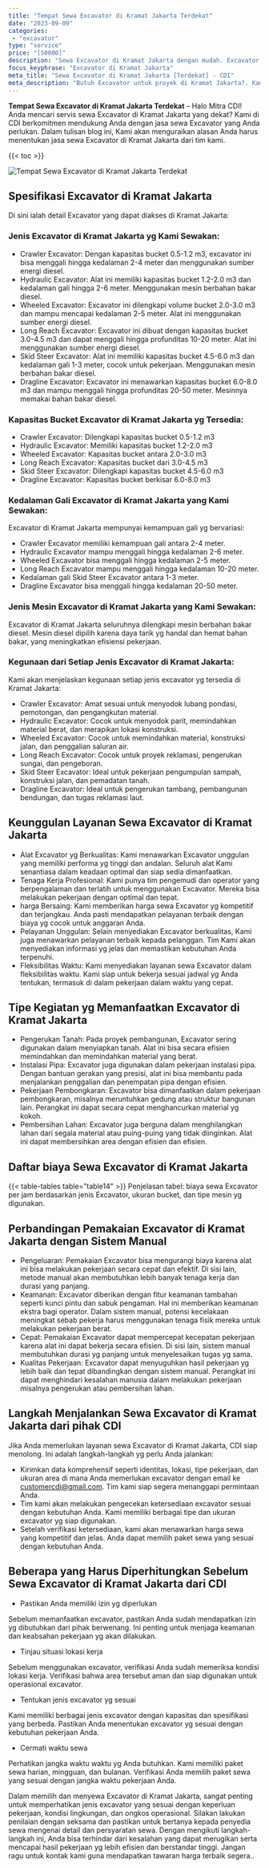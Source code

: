 ```yaml
---
title: "Tempat Sewa Excavator di Kramat Jakarta Terdekat"
date: "2023-09-09"
categories:
 - "excavator"
type: "service"
price: "[50000]"
description: "Sewa Excavator di Kramat Jakarta dengan mudah. Excavator menjadi pilihan utama kontraktor untuk menunjang kelancaran pekerjaan. Dapatkan informasi detail."
focus_keyphrase: "Excavator di Kramat Jakarta"
meta_title: "Sewa Excavator di Kramat Jakarta [Terdekat] - CDI"
meta_description: "Butuh Excavator untuk proyek di Kramat Jakarta?. Kami menyediakan Excavator berkualitas untuk menyelesaikan pekerjaan. Promo menarik tersedia."
---
```


**Tempat Sewa Excavator di Kramat Jakarta Terdekat** – Halo Mitra CDI! Anda mencari servis sewa Excavator di Kramat Jakarta yang dekat? Kami di CDI berkomitmen mendukung Anda dengan jasa sewa Excavator yang Anda perlukan. Dalam tulisan blog ini, Kami akan menguraikan alasan Anda harus menentukan jasa sewa Excavator di Kramat Jakarta dari tim kami.

{{< toc >}}

![Tempat Sewa Excavator di Kramat Jakarta Terdekat](/images/excavator/excavator-03.jpg)

## Spesifikasi Excavator di Kramat Jakarta

Di sini ialah detail Excavator yang dapat diakses di Kramat Jakarta:

### Jenis Excavator di Kramat Jakarta yg Kami Sewakan:

*   Crawler Excavator: Dengan kapasitas bucket 0.5-1.2 m3, excavator ini bisa menggali hingga kedalaman 2-4 meter dan menggunakan sumber energi diesel.
*   Hydraulic Excavator: Alat ini memiliki kapasitas bucket 1.2-2.0 m3 dan kedalaman gali hingga 2-6 meter. Menggunakan mesin berbahan bakar diesel.
*   Wheeled Excavator: Excavator ini dilengkapi volume bucket 2.0-3.0 m3 dan mampu mencapai kedalaman 2-5 meter. Alat ini menggunakan sumber energi diesel.
*   Long Reach Excavator: Excavator ini dibuat dengan kapasitas bucket 3.0-4.5 m3 dan dapat menggali hingga profunditas 10-20 meter. Alat ini menggunakan sumber energi diesel.
*   Skid Steer Excavator: Alat ini memiliki kapasitas bucket 4.5-6.0 m3 dan kedalaman gali 1-3 meter, cocok untuk pekerjaan. Menggunakan mesin berbahan bakar diesel.
*   Dragline Excavator: Excavator ini menawarkan kapasitas bucket 6.0-8.0 m3 dan mampu menggali hingga profunditas 20-50 meter. Mesinnya memakai bahan bakar diesel.

### Kapasitas Bucket Excavator di Kramat Jakarta yg Tersedia:

*   Crawler Excavator: Dilengkapi kapasitas bucket 0.5-1.2 m3
*   Hydraulic Excavator: Memiliki kapasitas bucket 1.2-2.0 m3
*   Wheeled Excavator: Kapasitas bucket antara 2.0-3.0 m3
*   Long Reach Excavator: Kapasitas bucket dari 3.0-4.5 m3
*   Skid Steer Excavator: Dilengkapi kapasitas bucket 4.5-6.0 m3
*   Dragline Excavator: Kapasitas bucket berkisar 6.0-8.0 m3

### Kedalaman Gali Excavator di Kramat Jakarta yang Kami Sewakan:

Excavator di Kramat Jakarta mempunyai kemampuan gali yg bervariasi:

*   Crawler Excavator memiliki kemampuan gali antara 2-4 meter.
*   Hydraulic Excavator mampu menggali hingga kedalaman 2-6 meter.
*   Wheeled Excavator bisa menggali hingga kedalaman 2-5 meter.
*   Long Reach Excavator mampu menggali hingga kedalaman 10-20 meter.
*   Kedalaman gali Skid Steer Excavator antara 1-3 meter.
*   Dragline Excavator bisa menggali hingga kedalaman 20-50 meter.

### Jenis Mesin Excavator di Kramat Jakarta yang Kami Sewakan:

Excavator di Kramat Jakarta seluruhnya dilengkapi mesin berbahan bakar diesel. Mesin diesel dipilih karena daya tarik yg handal dan hemat bahan bakar, yang meningkatkan efisiensi pekerjaan.

### Kegunaan dari Setiap Jenis Excavator di Kramat Jakarta:

Kami akan menjelaskan kegunaan setiap jenis excavator yg tersedia di Kramat Jakarta:

*   Crawler Excavator: Amat sesuai untuk menyodok lubang pondasi, pemotongan, dan pengangkutan material.
*   Hydraulic Excavator: Cocok untuk menyodok parit, memindahkan material berat, dan merapikan lokasi konstruksi.
*   Wheeled Excavator: Cocok untuk memindahkan material, konstruksi jalan, dan penggalian saluran air.
*   Long Reach Excavator: Cocok untuk proyek reklamasi, pengerukan sungai, dan pengeboran.
*   Skid Steer Excavator: Ideal untuk pekerjaan pengumpulan sampah, konstruksi jalan, dan pemadatan tanah.
*   Dragline Excavator: Ideal untuk pengerukan tambang, pembangunan bendungan, dan tugas reklamasi laut.

## Keunggulan Layanan Sewa Excavator di Kramat Jakarta

*   Alat Excavator yg Berkualitas: Kami menawarkan Excavator unggulan yang memiliki performa yg tinggi dan andalan. Seluruh alat Kami senantiasa dalam keadaan optimal dan siap sedia dimanfaatkan.
*   Tenaga Kerja Profesional: Kami punya tim pengemudi dan operator yang berpengalaman dan terlatih untuk menggunakan Excavator. Mereka bisa melakukan pekerjaan dengan optimal dan tepat.
*   harga Bersaing: Kami memberikan harga sewa Excavator yg kompetitif dan terjangkau. Anda pasti mendapatkan pelayanan terbaik dengan biaya yg cocok untuk anggaran Anda.
*   Pelayanan Unggulan: Selain menyediakan Excavator berkualitas, Kami juga menawarkan pelayanan terbaik kepada pelanggan. Tim Kami akan menyediakan informasi yg jelas dan memastikan kebutuhan Anda terpenuhi.
*   Fleksibilitas Waktu: Kami menyediakan layanan sewa Excavator dalam fleksibilitas waktu. Kami siap untuk bekerja sesuai jadwal yg Anda tentukan, termasuk di dalam pekerjaan dalam waktu yang cepat.

## Tipe Kegiatan yg Memanfaatkan Excavator di Kramat Jakarta

*   Pengerukan Tanah: Pada proyek pembangunan, Excavator sering digunakan dalam menyiapkan tanah. Alat ini bisa secara efisien memindahkan dan memindahkan material yang berat.
*   Instalasi Pipa: Excavator juga digunakan dalam pekerjaan instalasi pipa. Dengan bantuan gerakan yang presisi, alat ini bisa membantu pada menjalankan penggalian dan penempatan pipa dengan efisien.
*   Pekerjaan Pembongkaran: Excavator bisa dimanfaatkan dalam pekerjaan pembongkaran, misalnya meruntuhkan gedung atau struktur bangunan lain. Perangkat ini dapat secara cepat menghancurkan material yg kokoh.
*   Pembersihan Lahan: Excavator juga berguna dalam menghilangkan lahan dari segala material atau puing-puing yang tidak diinginkan. Alat ini dapat membersihkan area dengan efisien dan efisien.

## Daftar biaya Sewa Excavator di Kramat Jakarta

{{< table-tables table="table14" >}} Penjelasan tabel: biaya sewa Excavator per jam berdasarkan jenis Excavator, ukuran bucket, dan tipe mesin yg digunakan. 

## Perbandingan Pemakaian Excavator di Kramat Jakarta dengan Sistem Manual

*   Pengeluaran: Pemakaian Excavator bisa mengurangi biaya karena alat ini bisa melakukan pekerjaan secara cepat dan efektif. Di sisi lain, metode manual akan membutuhkan lebih banyak tenaga kerja dan durasi yang panjang.
*   Keamanan: Excavator diberikan dengan fitur keamanan tambahan seperti kunci pintu dan sabuk pengaman. Hal ini memberikan keamanan ekstra bagi operator. Dalam sistem manual, potensi kecelakaan meningkat sebab pekerja harus menggunakan tenaga fisik mereka untuk melakukan pekerjaan berat.
*   Cepat: Pemakaian Excavator dapat mempercepat kecepatan pekerjaan karena alat ini dapat bekerja secara efisien. Di sisi lain, sistem manual membutuhkan durasi yg panjang untuk menyelesaikan tugas yg sama.
*   Kualitas Pekerjaan: Excavator dapat menyuguhkan hasil pekerjaan yg lebih baik dan tepat dibandingkan dengan sistem manual. Perangkat ini dapat menghindari kesalahan manusia dalam melakukan pekerjaan misalnya pengerukan atau pembersihan lahan.

## Langkah Menjalankan Sewa Excavator di Kramat Jakarta dari pihak CDI

Jika Anda memerlukan layanan sewa Excavator di Kramat Jakarta, CDI siap menolong. Ini adalah langkah-langkah yg perlu Anda jalankan:

*   Kirimkan data komprehensif seperti identitas, lokasi, tipe pekerjaan, dan ukuran area di mana Anda memerlukan excavator dengan email ke customercdi@gmail.com. Tim kami siap segera menanggapi permintaan Anda.
*   Tim kami akan melakukan pengecekan ketersediaan excavator sesuai dengan kebutuhan Anda. Kami memiliki berbagai tipe dan ukuran excavator yg siap digunakan.
*   Setelah verifikasi ketersediaan, kami akan menawarkan harga sewa yang kompetitif dan jelas. Anda dapat memilih paket sewa yang sesuai dengan kebutuhan Anda.

## Beberapa yang Harus Diperhitungkan Sebelum Sewa Excavator di Kramat Jakarta dari CDI

*   Pastikan Anda memiliki izin yg diperlukan

Sebelum memanfaatkan excavator, pastikan Anda sudah mendapatkan izin yg dibutuhkan dari pihak berwenang. Ini penting untuk menjaga keamanan dan keabsahan pekerjaan yg akan dilakukan.
*   Tinjau situasi lokasi kerja

Sebelum menggunakan excavator, verifikasi Anda sudah memeriksa kondisi lokasi kerja. Verifikasi bahwa area tersebut aman dan siap digunakan untuk operasional excavator.
*   Tentukan jenis excavator yg sesuai

Kami memiliki berbagai jenis excavator dengan kapasitas dan spesifikasi yang berbeda. Pastikan Anda menentukan excavator yg sesuai dengan kebutuhan pekerjaan Anda.
*   Cermati waktu sewa

Perhatikan jangka waktu waktu yg Anda butuhkan. Kami memiliki paket sewa harian, mingguan, dan bulanan. Verifikasi Anda memilih paket sewa yang sesuai dengan jangka waktu pekerjaan Anda.

Dalam memilih dan menyewa Excavator di Kramat Jakarta, sangat penting untuk memperhatikan jenis excavator yang sesuai dengan keperluan pekerjaan, kondisi lingkungan, dan ongkos operasional. Silakan lakukan penilaian dengan seksama dan pastikan untuk bertanya kepada penyedia sewa mengenai detail dan persyaratan sewa. Dengan mengikuti langkah-langkah ini, Anda bisa terhindar dari kesalahan yang dapat merugikan serta mencapai hasil pekerjaan yg lebih efisien dan berstandar tinggi. Jangan ragu untuk kontak kami guna mendapatkan tawaran harga terbaik segera..